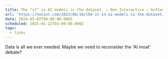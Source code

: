 ```yaml
---
title: The “it” in AI models is the dataset. – Non_Interactive – Software & ML
url: 'https://nonint.com/2023/06/10/the-it-in-ai-models-is-the-dataset/'
date: 2024-05-02T00:00:00.000Z
scheduled: 2025-01-22T03:00:00.000Z
tags:
  - links
---
```


Data is all we ever needed. Maybe we need to reconsider the 'AI moat' debate?
